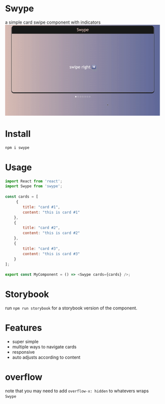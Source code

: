 # Swype 
a simple card swipe component with indicators   
![alt txt](./docs/demo.gif)


# Install
```bash
npm i swype
```

# Usage
```js
import React from 'react';
import Swype from 'swype';

const cards = [
     {
        title: "card #1",
        content: "this is card #1"
    },
    {
        title: "card #2",
        content: "this is card #2"
    },
    {
        title: "card #3",
        content: "this is card #3"
    }
];

export const MyComponent = () => <Swype cards={cards} />;

```

# Storybook
run `npm run storybook` for a storybook version of the component.

# Features
* super simple
* multiple ways to navigate cards
* responsive
* auto adjusts according to content

# overflow
note that you may need to add `overflow-x: hidden` to whatevers wraps `Swype`
